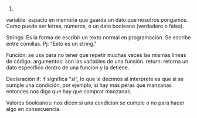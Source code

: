 1.

variable: espacio en memoria que guarda un dato que nosotros pongamos. Como puede ser letras, números, o un dato booleano (verdadero o falso).

Strings: Es la forma de escribir un texto normal en programación. Se escribe entre comillas. Pj: "Esto es un string."

Función: se usa para no tener que repetir muchas veces las mismas líneas de código.
argumentos: son las variables de una funsión.
return: retorna un dato especifico dentro de una función y la detiene.

Declaración if: if significa "si", lo que le decimos al interprete es que si se cumple una condición, por ejemplo, si hay mas peras que manzanas entonces nos diga que hay que comprar manzanas.

Valores booleanos: nos dicen si una condicion se cumple o no para hacer algo en consecuencia.
